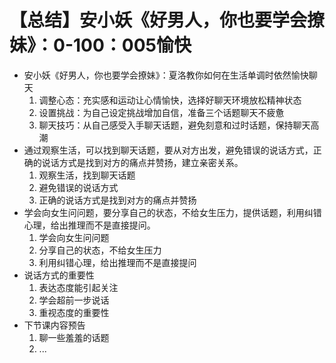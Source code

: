 # 【总结】安小妖《好男人，你也要学会撩妹》：0-100：005愉快

-   安小妖《好男人，你也要学会撩妹》：夏洛教你如何在生活单调时依然愉快聊天
    1.  调整心态：充实感和运动让心情愉快，选择好聊天环境放松精神状态
    2.  设置挑战：为自己设定挑战增加自信，准备三个话题聊天不疲惫
    3.  聊天技巧：从自己感受入手聊天话题，避免刻意和过时话题，保持聊天高潮
-   通过观察生活，可以找到聊天话题，要从对方出发，避免错误的说话方式，正确的说话方式是找到对方的痛点并赞扬，建立亲密关系。
    1.  观察生活，找到聊天话题
    2.  避免错误的说话方式
    3.  正确的说话方式是找到对方的痛点并赞扬
-   学会向女生问问题，要分享自己的状态，不给女生压力，提供话题，利用纠错心理，给出推理而不是直接提问。
    1.  学会向女生问问题
    2.  分享自己的状态，不给女生压力
    3.  利用纠错心理，给出推理而不是直接提问
-   说话方式的重要性
    1.  表达态度能引起关注
    2.  学会超前一步说话
    3.  重视态度的重要性
-   下节课内容预告
    1.  聊一些羞羞的话题
    2.  ...